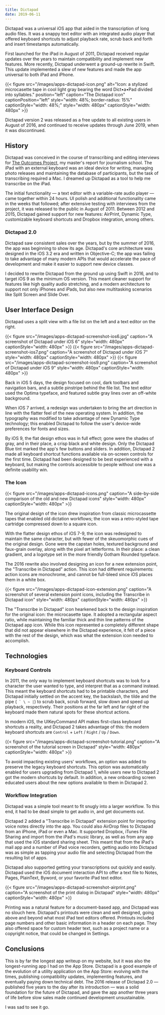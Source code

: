 ```yaml
---
title: Dictapad
date: 2019-06-11
---
```


Dictapad was a universal iOS app that aided in the transcription of long audio files. It was a snappy text editor with an integrated audio player that offered keyboard shortcuts to adjust playback rate, scrub back and forth and insert timestamps automatically.

<!--more-->

First launched for the iPad in August of 2011, Dictapad received regular updates over the years to maintain compatibility and implement new features. More recently, Dictapad underwent a ground-up rewrite in Swift. This update implemented a slew of new features and made the app universal to both iPad and iPhone.

{{< figure src="/images/apps-dictapad-icon.png" alt="Icon: a stylized microcasette tape in cool light gray bearing the word Dict•a•Pad divided into syllables." position="left" caption="The Dictapad icon" captionPosition="left" style="width: 48%; border-radius: 15%" captionStyle="width: 48%;" style="width: 480px" captionStyle="width: 480px" >}}

Dictapad version 2 was released as a free update to all existing users in August of 2016, and continued to receive updates through June 2019, when it was discontinued.

## History

Dictapad was conceived in the course of transcribing and editing interviews for [The Outcomes Project](/multimedia/outcomes), my master's report for journalism school. The iPad with an external keyboard was an ideal device for writing, managing photo releases and maintaining the database of participants, but the task of transcribing required a Mac. I dreamed up Dictapad as a tool to help me transcribe on the iPad.

The initial functionality — a text editor with a variable-rate audio player — came together within 24 hours. UI polish and additional functionality came in the weeks that followed; after extensive testing with interviews from the project, it was released to the public in August of 2011. Between 2012 and 2015, Dictapad gained support for new features: AirPrint, Dynamic Type, customizable keyboard shortcuts and Dropbox integration, among others.

### Dictapad 2.0

Dictapad saw consistent sales over the years, but by the summer of 2016, the app was beginning to show its age. Dictapad's core architecture was designed in the iOS 3.2 era and written in Objective-C; the app was failing to take advantage of many modern APIs that would accelerate the pace of development and make it easier to support new device classes.

I decided to rewrite Dictapad from the ground up using Swift in 2016, and to target iOS 9 as the minimum OS version. This meant cleaner support for features like high quality audio stretching, and a modern architecture to support not only iPhones and iPads, but also new multitasking scenarios like Split Screen and Slide Over.

## User Interface Design

Dictapad uses a split view with a file list on the left and a text editor on the right.

{{< figure src="/images/apps-dictapad-screenshot-ios6.jpg" caption="A screenshot of Dictapad under iOS 6" style="width: 480px" captionStyle="width: 480px" >}}
{{< figure src="/images/apps-dictapad-screenshot-ios7.png" caption="A screenshot of Dictapad under iOS 7" style="width: 480px" captionStyle="width: 480px" >}}
{{< figure src="/images/apps-dictapad-screenshot-ios9.png" caption="A screenshot of Dictapad under iOS 9" style="width: 480px" captionStyle="width: 480px" >}}

Back in iOS 5 days, the design focused on cool, dark toolbars and navigation bars, and a subtle pinstripe behind the file list. The text editor used the Optima typeface, and featured subtle gray lines over an off-white background.

When iOS 7 arrived, a redesign was undertaken to bring the art direction in line with the flatter feel of the new operating system. In addition, the typography was modified to take advantage of new Dynamic Type technology; this enabled Dictapad to follow the user's device-wide preferences for fonts and sizes.

By iOS 9, the flat design ethos was in full effect; gone were the shades of gray, and in their place, a crisp black and white design. Only the Dictapad Blue tint marked the app's few buttons and sliders. In addition, Dictapad 2 made all keyboard shortcut functions available via on-screen controls for the first time. Dictapad had been designed to be best experienced with a keyboard, but making the controls accessible to people without one was a definite usability win.

### The Icon

{{< figure src="/images/apps-dictapad-icons.png" caption="A side-by-side comparison of the old and new Dictapad icons" style="width: 480px" captionStyle="width: 480px" >}}

The original design of the icon drew inspiration from classic microcassette tapes that enabled old dictation workflows; the icon was a retro-styled tape cartridge compressed down to a square icon.

With the flatter design ethos of iOS 7-9, the icon was redesigned to maintain the same character, but with fewer of the skeuomorphic cues of the original design. Gone were the capstan holes, textured background and faux-grain overlay, along with the pixel art letterforms. In their place: a clean gradient, and a logotype set in the more friendly Gotham Rounded typeface.

The 2016 rewrite also involved designing an icon for a new extension point, the "Transcribe in Dictapad" action. This icon had different requirements: action icons are monochrome, and cannot be full-bleed since iOS places them in a white box.

{{< figure src="/images/apps-dictapad-icon-extension.png" caption="A screenshot of several extension point icons, including the Transcribe in Dictapad icon" style="width: 480px" captionStyle="width: 480px" >}}

The "Transcribe in Dictapad" icon hearkened back to the design inspiration for the original icon: the microcasette tape. It adopted a rectangular aspect ratio, while maintaining the familiar thick and thin line patterns of the Dictapad app icon. While this icon represented a completely different shape that did not appear elsewhere in the Dictapad experience, it felt of a piece with the rest of the design, which was what the extension icon needed to accomplish.

## Technologies

### Keyboard Controls

In 2011, the only way to implement keyboard shortcuts was to look for a character the user wanted to type, and interpret that as a command instead. This meant the keyboard shortcuts had to be printable characters, and Dictapad initially settled on the accent key, the backslash, the tilde and the pipe (``` ` \ ~ |```) to scrub back, scrub forward, slow down and speed up playback, respectively. Their positions at the far left and far right of the keyboard made them natural spots for these shortcut actions.

In modern iOS, the UIKeyCommand API makes first-class keyboard shortcuts a reality, and Dictapad 2 takes advantage of this: the modern keyboard shortcuts are ```Control``` + ```Left``` / ```Right``` / ```Up``` / ```Down```.

{{< figure src="/images/apps-dictapad-screenshot-tutorial.png" caption="A screenshot of the tutorial screen in Dictapad" style="width: 480px" captionStyle="width: 480px" >}}

To avoid impacting existing users' workflows, an option was added to preserve the legacy keyboard shortcuts. This option was automatically enabled for users upgrading from Dictapad 1, while users new to Dictapad 2 got the modern shortcuts by default. In addition, a new onboarding screen educated users about the new options available to them in Dictapad 2.

### Workflow Integration

Dictapad was a simple tool meant to fit snugly into a larger workflow. To this end, it had to be dead simple to get audio in, and get documents out.

Dictapad 2 added a "Transcribe in Dictapad" extension point for importing voice notes directly into the app. You could also AirDrop files to Dictapad from an iPhone, iPad or even a Mac. It supported Dropbox, iTunes File Sharing and import from the iPad's music library, as well as from any app that used the iOS standard sharing sheet. This meant that from the iPad's mail app and a number of iPad voice recorders, getting audio into Dictapad was as simple as tapping your audio file and selecting Dictapad from the resulting list of apps.

Dictapad also supported getting your transcriptions out quickly and easily. Dictapad used the iOS document interaction API to offer a text file to Notes, Pages, PlainText, Byword, or your favorite iPad text editor.

{{< figure src="/images/apps-dictapad-screenshot-airprint.png" caption="A screenshot of the print dialog in Dictapad" style="width: 480px" captionStyle="width: 480px" >}}

Printing was a natural feature for a document-based app, and Dictapad was no slouch here. Dictapad's printouts were clean and well designed, going above and beyond what most iPad text editors offered. Printouts included page numbers and other basic information in a header on each page. They also offered space for custom header text, such as a project name or a copyright notice, that could be changed in Settings.

## Conclusions

This is by far the longest app writeup on my website, but it was also the longest-running app I had on the App Store. Dictapad is a good example of the evolution of a utility application on the App Store: evolving with the times, publishing compatibility updates, implementing features, and eventually paying down technical debt. The 2016 release of Dictapad 2.0 — published five years to the day after its introduction — was a solid foundation for the future of Dictapad, and gave the app another three years of life before slow sales made continued development unsustainable.

I was sad to see it go.
